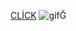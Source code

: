 [CLİCK](https://random-project-2.netlify.app/)
![gifĞ](https://user-images.githubusercontent.com/109352349/197349630-80a4db95-e4e1-4348-a52f-7f1881fcef0a.gif)
